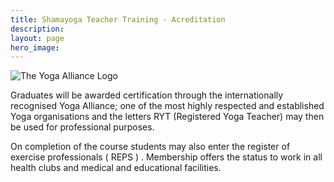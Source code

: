 ```yaml
---
title: Shamayoga Teacher Training - Acreditation
description:
layout: page
hero_image:
---
```


![The Yoga Alliance Logo](//lh3.googleusercontent.com/-UlI1Q7eSbYM/U2qDD2xn7mI/AAAAAAAAAC0/lmJUGO-zhyU/s210/yoga-alliance.png)

Graduates will be awarded certification through the internationally recognised Yoga Alliance; one of the most highly respected and established Yoga organisations and the letters RYT (Registered Yoga Teacher) may then be used for professional purposes.

On completion of the course students may also enter the register of exercise professionals ( REPS ) . Membership offers the status to work in all health clubs and medical and educational facilities.
